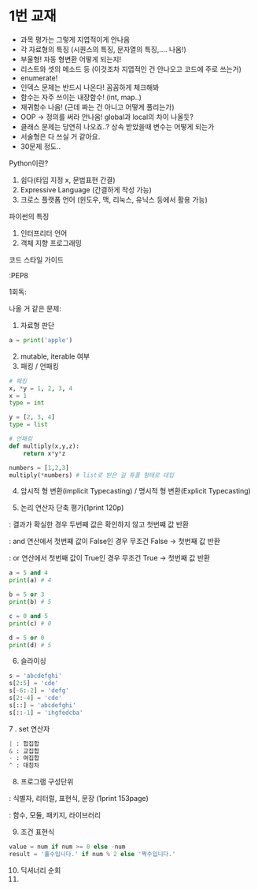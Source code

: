# 1번 교재

- 과목 평가는 그렇게 지엽적이게 안나옴
- 각 자료형의 특징 (시퀀스의 특징, 문자열의 특징,.... 나옴!)
- 부울형! 자동 형변환 어떻게 되는지!
- 리스트와 셋의 메소드 등 (이것조차 지엽적인 건 안나오고 코드에 주로 쓰는거)
- enumerate! 
- 인덱스 문제는 반드시 나온다! 꼼꼼하게 체크해봐
- 함수는 자주 쓰이는 내장함수! (int, map..)
- 재귀함수 나옴! (근데 짜는 건 아니고 어떻게 풀리는가)
- OOP -> 정의를 써라 안나옴! global과 local의 차이 나올듯?
- 클래스 문제는 당연히 나오죠..? 상속 받았을때 변수는 어떻게 되는가
- 서술형은 다 쓰실 거 같아요.
- 30문제 정도..





Python이란?

1. 쉽다(타입 지정 x, 문법표현 간결)
2. Expressive Language (간결하게 작성 가능)
3. 크로스 플랫폼 언어 (윈도우, 맥, 리눅스, 유닉스 등에서 활용 가능)

파이썬의 특징

1. 인터프리터 언어
2. 객체 지향 프로그래밍

코드 스타일 가이드

:PEP8



1회독: 

나올 거 같은 문제: 

1. 자료형 판단

```python
a = print('apple')
```

2. mutable, iterable 여부
3. 패킹 / 언패킹

```python
# 패킹
x, *y = 1, 2, 3, 4
x = 1
type = int

y = [2, 3, 4]
type = list

# 언패킹
def multiply(x,y,z):
    return x*y*z

numbers = [1,2,3]
multiply(*numbers) # list로 받은 걸 튜플 형태로 대입
```

4. 암시적 형 변환(implicit Typecasting) / 명시적 형 변환(Explicit Typecasting)

5. 논리 연산자 단축 평가(1print 120p)

: 결과가 확실한 경우 두번째 값은 확인하지 않고 첫번쨰 값 반환

: and 연산에서 첫번쨰 값이 False인 경우 무조건 False -> 첫번째 값 반환

: or 연산에서 첫번째 값이 True인 경우 무조건 True -> 첫번째 값 반환

```python
a = 5 and 4
print(a) # 4

b = 5 or 3
print(b) # 5

c = 0 and 5
print(c) # 0

d = 5 or 0
print(d) # 5
```

6. 슬라이싱

```python
s = 'abcdefghi'
s[2:5] = 'cde'
s[-6:-2] = 'defg'
s[2:-4] = 'cde'
s[::] = 'abcdefghi'
s[::-1] = 'ihgfedcba'
```



7 . set 연산자

```python
| : 합집합
& : 교집합
- : 여집합
^ : 대칭차
```

8. 프로그램 구성단위

: 식별자, 리터럴, 표현식, 문장 (1print 153page)

: 함수, 모듈, 패키지, 라이브러리



9. 조건 표현식

```python
value = num if num >= 0 else -num
result = '홀수입니다.' if num % 2 else '짝수입니다.'
```



10. 딕셔너리 순회
11. 
